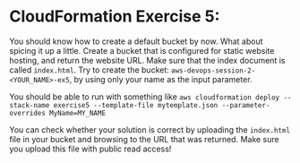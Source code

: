 # CloudFormation Exercise 5:

You should know how to create a default bucket by now. What about spicing it up a little. Create a bucket that is configured for static website hosting, and return the website URL. Make sure that the index document is called `index.html`.
Try to create the bucket:
`aws-devops-session-2-<YOUR_NAME>-ex5`, by using only your name as the input parameter.

You should be able to run with something like
`aws cloudformation deploy --stack-name exercise5 --template-file mytemplate.json --parameter-overrides MyName=MY_NAME`

You can check whether your solution is correct by uploading the `index.html` file in your bucket and browsing to the URL that was returned.
Make sure you upload this file with public read access!